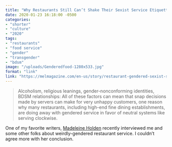 ```yaml
---
title: "Why Restaurants Still Can’t Shake Their Sexist Service Etiquette"
date: 2020-01-23 16:18:00 -0500
categories: 
- "shorter"
- "culture"
- "2020"
tags: 
- "restaurants"
- "food service"
- "gender"
- "transgender"
- "bdsm"
image: "/uploads/Genderedfood-1280x533.jpg"
format: "link"
link: "https://melmagazine.com/en-us/story/restaurant-gendered-sexist-service-etiquette"
---
```


> Alcoholism, religious leanings, gender-nonconforming identities, BDSM relationships: All of these factors can mean that snap decisions made by servers can make for very unhappy customers, one reason why many restaurants, including high-end fine dining establishments, are doing away with gendered service in favor of neutral systems like serving clockwise. 

One of my favorite writers, [Madeleine Holden](https://twitter.com/madeleinecholia) recently interviewed me and some other folks about weirdly-gendered restaurant service. I couldn’t agree more with her conclusion.
